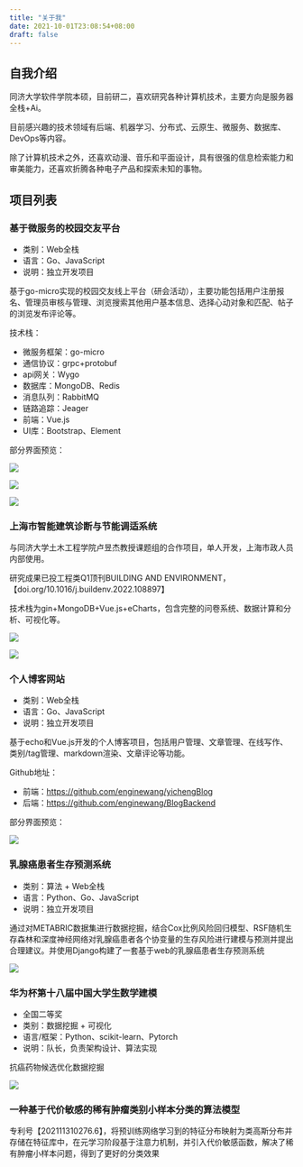 ```yaml
---
title: "关于我"
date: 2021-10-01T23:08:54+08:00
draft: false
---
```



<!-- ## 为什么要建立一个博客站点？

在平常的学习生活中，我总想找个地方记录一些技术笔记和生活的感悟，希望能够分享出去，也许能对一些人有所帮助，开一个博客网站无疑是一个不错的选择。

## 博客建立历程

说来也蛮折腾的，一开始选择的是省事的Hexo+GitHub Page，后来嫌静态网页没有可玩性，用Django搭了一个站点，之后采用Go+Vue重构了网站，有非常完整的功能且已开源，但后期折腾markdown渲染、页面样式等各种繁琐的问题非常痛苦:face_with_thermometer: 最终还是回到了静态网页，目前采用简单方便的Hugo，折腾一圈又回到最初的起点。 -->

## 自我介绍

同济大学软件学院本硕，目前研二，喜欢研究各种计算机技术，主要方向是服务器全栈+Ai。

目前感兴趣的技术领域有后端、机器学习、分布式、云原生、微服务、数据库、DevOps等内容。

除了计算机技术之外，还喜欢动漫、音乐和平面设计，具有很强的信息检索能力和审美能力，还喜欢折腾各种电子产品和探索未知的事物。

## 项目列表

### 基于微服务的校园交友平台

- 类别：Web全栈
- 语言：Go、JavaScript
- 说明：独立开发项目

基于go-micro实现的校园交友线上平台（研会活动），主要功能包括用户注册报名、管理员审核与管理、浏览搜索其他用户基本信息、选择心动对象和匹配、帖子的浏览发布评论等。

技术栈：
- 微服务框架：go-micro
- 通信协议：grpc+protobuf
- api网关：Wygo
- 数据库：MongoDB、Redis
- 消息队列：RabbitMQ
- 链路追踪：Jeager
- 前端：Vue.js
- UI库：Bootstrap、Element

部分界面预览：

![](https://s2.loli.net/2023/02/02/xJYCoa1cduLzpiD.png)

![](https://s2.loli.net/2023/02/02/CfE3brg57LKWdpQ.png)

![](https://s2.loli.net/2023/02/02/d5Hw2CUjA1ISJsg.png)

### 上海市智能建筑诊断与节能调适系统

与同济大学土木工程学院卢昱杰教授课题组的合作项目，单人开发，上海市政人员内部使用。

研究成果已投工程类Q1顶刊BUILDING AND ENVIRONMENT，【doi.org/10.1016/j.buildenv.2022.108897】

技术栈为gin+MongoDB+Vue.js+eCharts，包含完整的问卷系统、数据计算和分析、可视化等。

![](https://wyc-1257430317.cos.ap-shanghai.myqcloud.com/%E7%BB%BF%E8%89%B2%E5%BB%BA%E7%AD%91%E7%B3%BB%E7%BB%9F-1.png)

![](https://wyc-1257430317.cos.ap-shanghai.myqcloud.com/2.png)


### 个人博客网站

- 类别：Web全栈
- 语言：Go、JavaScript
- 说明：独立开发项目

基于echo和Vue.js开发的个人博客项目，包括用户管理、文章管理、在线写作、类别/tag管理、markdown渲染、文章评论等功能。

Github地址：
- 前端：https://github.com/enginewang/yichengBlog
- 后端：https://github.com/enginewang/BlogBackend

部分界面预览：

![](https://wyc-1257430317.cos.ap-shanghai.myqcloud.com/yichengBlog-1.png)

### 乳腺癌患者生存预测系统

- 类别：算法 + Web全栈
- 语言：Python、Go、JavaScript
- 说明：独立开发项目


通过对METABRIC数据集进行数据挖掘，结合Cox比例风险回归模型、RSF随机生存森林和深度神经网络对乳腺癌患者各个协变量的生存风险进行建模与预测并提出合理建议。并使用Django构建了一套基于web的乳腺癌患者生存预测系统


![](https://wyc-1257430317.cos.ap-shanghai.myqcloud.com/%E4%B9%B3%E8%85%BA%E7%99%8C%E7%94%9F%E5%AD%98%E5%88%86%E6%9E%90-1.png)


### 华为杯第十八届中国大学生数学建模

- 全国二等奖
- 类别：数据挖掘 + 可视化
- 语言/框架：Python、scikit-learn、Pytorch
- 说明：队长，负责架构设计、算法实现

抗癌药物候选优化数据挖掘

![](https://wyc-1257430317.cos.ap-shanghai.myqcloud.com/1.png)

### 一种基于代价敏感的稀有肿瘤类别小样本分类的算法模型

专利号【202111310276.6】，将预训练网络学习到的特征分布映射为类高斯分布并存储在特征库中，在元学习阶段基于注意力机制，并引入代价敏感函数，解决了稀有肿瘤小样本问题，得到了更好的分类效果



